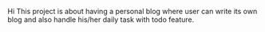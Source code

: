 Hi This project is about having a personal blog where user can write its own blog and also handle his/her daily task with todo feature.
